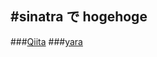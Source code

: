 #sinatra で hogehoge
--
###[Qiita](http://qiita.com/icons/favicons/public/apple-touch-icon.png "Qiita")
###[yara](/yara "yara")
